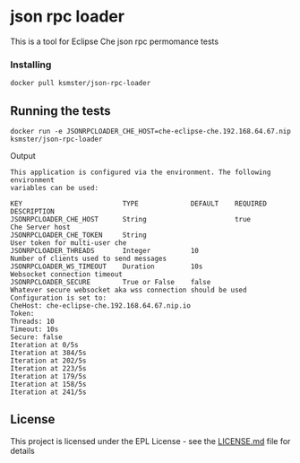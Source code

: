 # json rpc loader

This is a tool for Eclipse Che json rpc permomance tests



### Installing


```
docker pull ksmster/json-rpc-loader
```


## Running the tests
```
docker run -e JSONRPCLOADER_CHE_HOST=che-eclipse-che.192.168.64.67.nip ksmster/json-rpc-loader 
```
Output
```
This application is configured via the environment. The following environment
variables can be used:

KEY                         TYPE             DEFAULT    REQUIRED    DESCRIPTION
JSONRPCLOADER_CHE_HOST      String                      true        Che Server host
JSONRPCLOADER_CHE_TOKEN     String                                  User token for multi-user che
JSONRPCLOADER_THREADS       Integer          10                     Number of clients used to send messages
JSONRPCLOADER_WS_TIMEOUT    Duration         10s                    Websocket connection timeout 
JSONRPCLOADER_SECURE        True or False    false                  Whatever secure websocket aka wss connection should be used
Configuration is set to:
CheHost: che-eclipse-che.192.168.64.67.nip.io
Token: 
Threads: 10
Timeout: 10s
Secure: false
Iteration at 0/5s 
Iteration at 384/5s 
Iteration at 202/5s 
Iteration at 223/5s 
Iteration at 179/5s 
Iteration at 158/5s 
Iteration at 241/5s 
```


## License

This project is licensed under the EPL License - see the [LICENSE.md](LICENSE.md) file for details
